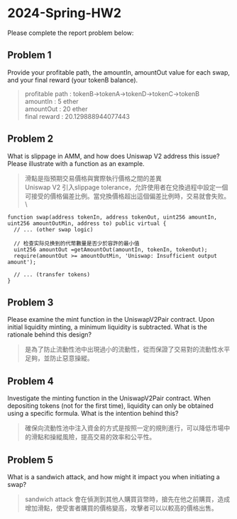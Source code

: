 # 2024-Spring-HW2

Please complete the report problem below:

## Problem 1
Provide your profitable path, the amountIn, amountOut value for each swap, and your final reward (your tokenB balance).

> profitable path : tokenB-\>tokenA-\>tokenD-\>tokenC-\>tokenB\
> amountIn : 5 ether\
> amountOut : 20 ether\
> final reward : 20.129888944077443 

## Problem 2
What is slippage in AMM, and how does Uniswap V2 address this issue? Please illustrate with a function as an example.

> 滑點是指預期交易價格與實際執行價格之間的差異\
> Uniswap V2 引入slippage tolerance，允許使用者在兌換過程中設定一個可接受的價格偏差比例。當兌換價格超出這個偏差比例時，交易就會失败。\

```solidity
function swap(address tokenIn, address tokenOut, uint256 amountIn, uint256 amountOutMin, address to) public virtual {
  // ... (other swap logic)

  // 检查实际兑换到的代幣數量是否少於容許的最小值
  uint256 amountOut =getAmountOut(amountIn, tokenIn, tokenOut);
  require(amountOut >= amountOutMin, 'Uniswap: Insufficient output amount');

  // ... (transfer tokens)
}
```

## Problem 3
Please examine the mint function in the UniswapV2Pair contract. Upon initial liquidity minting, a minimum liquidity is subtracted. What is the rationale behind this design?

> 是為了防止流動性池中出現過小的流動性，從而保證了交易對的流動性水平足夠，並防止惡意操縱。

## Problem 4
Investigate the minting function in the UniswapV2Pair contract. When depositing tokens (not for the first time), liquidity can only be obtained using a specific formula. What is the intention behind this?

> 確保向流動性池中注入資金的方式是按照一定的規則進行，可以降低市場中的滑點和操縱風險，提高交易的效率和公平性。

## Problem 5
What is a sandwich attack, and how might it impact you when initiating a swap?

> sandwich attack 會在偵測到其他人購買貨幣時，搶先在他之前購買，造成增加滑點，使受害者購買的價格變高，攻擊者可以以較高的價格出售。

